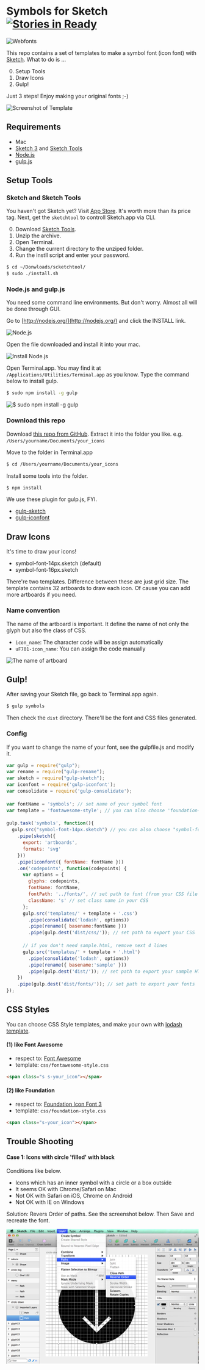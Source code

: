 # Symbols for Sketch [![Stories in Ready](https://badge.waffle.io/cognitom/symbols-for-sketch.png?label=ready&title=Ready)](https://waffle.io/cognitom/symbols-for-sketch)

![Webfonts](images/webfonts.png)

This repo contains a set of templates to make a symbol font (icon font) with [Sketch](http://bohemiancoding.com/sketch). What to do is ...

0. Setup Tools
0. Draw Icons
0. Gulp!

Just 3 steps! Enjoy making your original fonts ;-)

![Screenshot of Template](images/template.png)


## Requirements

- Mac
- [Sketch 3](http://bohemiancoding.com/sketch) and [Sketch Tools](http://bohemiancoding.com/sketch/tool/)
- [Node.js](http://nodejs.org/)
- [gulp.js](http://gulpjs.com/)


## Setup Tools

### Sketch and Sketch Tools

You haven't got Sketch yet? Visit [App Store](https://itunes.apple.com/jp/app/sketch-3/id852320343?l=en&mt=12). It's worth more than its price tag. Next, get the `sketchtool` to controll Sketch.app via CLI.

0. Download [Sketch Tools](http://sketchtool.bohemiancoding.com/sketchtool-latest.zip).
0. Unzip the archive.
0. Open Terminal.
0. Change the current directory to the unziped folder.
0. Run the instll script and enter your password.

```bash
$ cd ~/Donwloads/scketchtool/
$ sudo ./install.sh
```

### Node.js and gulp.js

You need some command line environments. But don't worry. Almost all will be done through GUI.

Go to [http://nodejs.org/](http://nodejs.org/) and click the INSTALL link.

![Node.js](images/nodejs.png)

Open the file downloaded and install it into your mac.

![Install Node.js](images/install-node.png)

Open Terminal.app. You may find it at `/Applications/Utilities/Terminal.app` as you know. Type the command below to install gulp.

```bash
$ sudo npm install -g gulp
```

![$ sudo npm install -g gulp](images/install-gulp.png)


### Download this repo

Download [this repo from GitHub](https://github.com/cognitom/symbols-for-sketch/archive/master.zip). Extract it into the folder you like. e.g. `/Users/yourname/Documents/your_icons`

Move to the folder in Terminal.app

```bash
$ cd /Users/yourname/Documents/your_icons
```

Install some tools into the folder.

```bash
$ npm install
```

We use these plugin for gulp.js, FYI.

- [gulp-sketch](https://github.com/cognitom/gulp-sketch)
- [gulp-iconfont](https://github.com/nfroidure/gulp-iconfont)


## Draw Icons

It's time to draw your icons!

- symbol-font-14px.sketch (default)
- symbol-font-16px.sketch

There're two templates. Difference between these are just grid size. The template contains 32 artboards to draw each icon. Of cause you can add more artboards if you need.


### Name convention

The name of the artboard is important. It define the name of not only the glyph but also the class of CSS.

- `icon_name`: The character code will be assign automatically
- `uF701-icon_name`: You can assign the code manually

![The name of artboard](images/sample.png)


## Gulp!

After saving your Sketch file, go back to Terminal.app again.

```bash
$ gulp symbols
```

Then check the `dist` directory. There'll be the font and CSS files generated.


### Config

If you want to change the name of your font, see the gulpfile.js and modify it.

```javascript
var gulp = require("gulp");
var rename = require("gulp-rename");
var sketch = require("gulp-sketch");
var iconfont = require('gulp-iconfont');
var consolidate = require('gulp-consolidate');

var fontName = 'symbols'; // set name of your symbol font
var template = 'fontawesome-style'; // you can also choose 'foundation-style'

gulp.task('symbols', function(){
  gulp.src("symbol-font-14px.sketch") // you can also choose "symbol-font-16px.sketch"
    .pipe(sketch({
      export: 'artboards',
      formats: 'svg'
    }))
    .pipe(iconfont({ fontName: fontName }))
    .on('codepoints', function(codepoints) {
      var options = {
        glyphs: codepoints,
        fontName: fontName,
        fontPath: '../fonts/', // set path to font (from your CSS file if relative)
        className: 's' // set class name in your CSS
      };
      gulp.src('templates/' + template + '.css')
        .pipe(consolidate('lodash', options))
        .pipe(rename({ basename:fontName }))
        .pipe(gulp.dest('dist/css/')); // set path to export your CSS

      // if you don't need sample.html, remove next 4 lines
      gulp.src('templates/' + template + '.html')
        .pipe(consolidate('lodash', options))
        .pipe(rename({ basename:'sample' }))
        .pipe(gulp.dest('dist/')); // set path to export your sample HTML
    })
    .pipe(gulp.dest('dist/fonts/')); // set path to export your fonts
});
```


## CSS Styles

You can choose CSS Style templates, and make your own with [lodash template](http://lodash.com/docs#template).


#### (1) like Font Awesome

- respect to: [Font Awesome](http://fontawesome.io/)
- template: `css/fontawesome-style.css`

```html
<span class="s s-your_icon"></span>
```


#### (2) like Foundation

- respect to: [Foundation Icon Font 3](http://zurb.com/playground/foundation-icon-fonts-3)
- template: `css/foundation-style.css`

```html
<span class="s-your_icon"></span>
```

## Trouble Shooting

#### Case 1: Icons with circle 'filled' with black

Conditions like below.

- Icons which has an inner symbol with a circle or a box outside
- It seems OK with Chrome/Safari on Mac
- Not OK with Safari on iOS, Chrome on Android
- Not OK with IE on Windows

Solution: Revers Order of paths. See the screenshot below. Then Save and recreate the font.

![Path Order](images/path-order.png)

